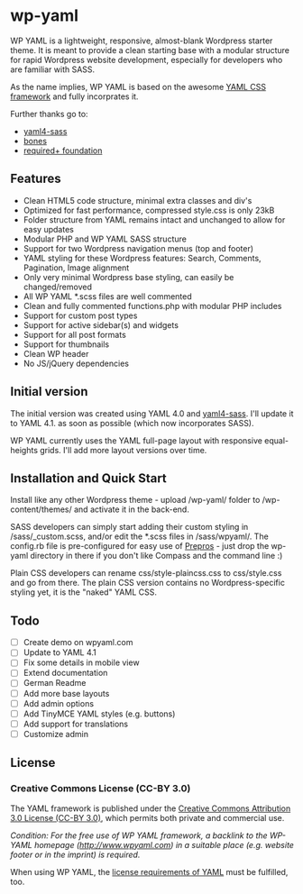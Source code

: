 # wp-yaml

WP YAML is a lightweight, responsive, almost-blank Wordpress starter theme. It is meant to provide a clean starting base with a modular structure for rapid Wordpress website development, especially for developers who are familiar with SASS.

As the name implies, WP YAML is based on the awesome [YAML CSS framework](http://www.yaml.de) and fully incorprates it. 

Further thanks go to:

- [yaml4-sass](https://github.com/djesse/yaml4-sass)
- [bones](https://github.com/djesse/yaml4-sass)
- [required+ foundation](https://github.com/wearerequired/required-foundation)

## Features

- Clean HTML5 code structure, minimal extra classes and div's
- Optimized for fast performance, compressed style.css is only 23kB
- Folder structure from YAML remains intact and unchanged to allow for easy updates
- Modular PHP and WP YAML SASS structure
- Support for two Wordpress navigation menus (top and footer)
- YAML styling for these Wordpress features: Search, Comments, Pagination, Image alignment
- Only very minimal Wordpress base styling, can easily be changed/removed
- All WP YAML *.scss files are well commented
- Clean and fully commented functions.php with modular PHP includes
- Support for custom post types
- Support for active sidebar(s) and widgets
- Support for all post formats
- Support for thumbnails
- Clean WP header
- No JS/jQuery dependencies

## Initial version

The initial version was created using YAML 4.0 and [yaml4-sass](https://github.com/djesse/yaml4-sass). I'll update it to YAML 4.1. as soon as possible (which now incorporates SASS).

WP YAML currently uses the YAML full-page layout with responsive equal-heights grids. I'll add more layout versions over time.

## Installation and Quick Start

Install like any other Wordpress theme - upload /wp-yaml/ folder to /wp-content/themes/ and activate it in the back-end.

SASS developers can simply start adding their custom styling in /sass/_custom.scss, and/or edit the *.scss files in /sass/wpyaml/. The config.rb file is pre-configured for easy use of [Prepros](http://alphapixels.com/prepros/) - just drop the wp-yaml directory in there if you don't like Compass and the command line :)

Plain CSS developers can rename css/style-plaincss.css to css/style.css and go from there. The plain CSS version contains no Wordpress-specific styling yet, it is the "naked" YAML CSS.

## Todo

- [ ] Create demo on wpyaml.com
- [ ] Update to YAML 4.1
- [ ] Fix some details in mobile view 
- [ ] Extend documentation
- [ ] German Readme
- [ ] Add more base layouts
- [ ] Add admin options
- [ ] Add TinyMCE YAML styles (e.g. buttons)
- [ ] Add support for translations
- [ ] Customize admin

## License
### Creative Commons License (CC-BY 3.0)

The YAML framework is published under the [Creative Commons Attribution 3.0 License (CC-BY 3.0)](http://creativecommons.org/licenses/by/3.0/), which permits
both private and commercial use.

*Condition: For the free use of WP YAML framework, a backlink to the WP-YAML homepage (<http://www.wpyaml.com>) in a suitable place (e.g. website footer or in the imprint) is required.*

When using WP YAML, the [license requirements of YAML](https://github.com/yamlcss/yaml#licenses) must be fulfilled, too.